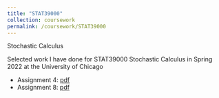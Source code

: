 ```yaml
---
title: "STAT39000"
collection: coursework
permalink: /coursework/STAT39000
---
```


Stochastic Calculus

Selected work I have done for STAT39000 Stochastic Calculus in Spring 2022 at the University of Chicago

- Assignment 4: [pdf](https://github.com/ericsclee/ericsclee.github.io/blob/master/files/STAT39000_4.pdf)
- Assignment 8: [pdf](https://github.com/ericsclee/ericsclee.github.io/blob/master/files/STAT39000_8.pdf)
